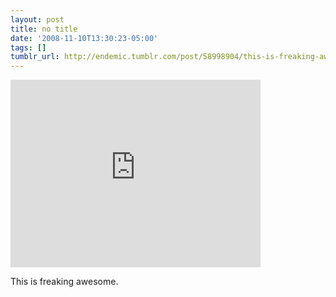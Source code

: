 ```yaml
---
layout: post
title: no title
date: '2008-11-10T13:30:23-05:00'
tags: []
tumblr_url: http://endemic.tumblr.com/post/58998904/this-is-freaking-awesome
---
```

<iframe width="400" height="300" id="youtube_iframe" src="https://www.youtube.com/embed/6W_oPVMrx5g?feature=oembed&amp;enablejsapi=1&amp;origin=http://safe.txmblr.com&amp;wmode=opaque" frameborder="0" allowfullscreen></iframe>  

This is freaking awesome.

